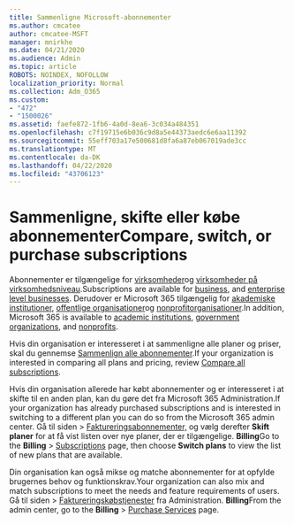 ```yaml
---
title: Sammenligne Microsoft-abonnementer
ms.author: cmcatee
author: cmcatee-MSFT
manager: mnirkhe
ms.date: 04/21/2020
ms.audience: Admin
ms.topic: article
ROBOTS: NOINDEX, NOFOLLOW
localization_priority: Normal
ms.collection: Adm_O365
ms.custom:
- "472"
- "1500026"
ms.assetid: faefe872-1fb6-4a0d-8ea6-3c034a484351
ms.openlocfilehash: c7f19715e6b036c9d8a5e44373aedc6e6aa11392
ms.sourcegitcommit: 55eff703a17e500681d8fa6a87eb067019ade3cc
ms.translationtype: MT
ms.contentlocale: da-DK
ms.lasthandoff: 04/22/2020
ms.locfileid: "43706123"
---
```

# <a name="compare-switch-or-purchase-subscriptions"></a><span data-ttu-id="e8b16-102">Sammenligne, skifte eller købe abonnementer</span><span class="sxs-lookup"><span data-stu-id="e8b16-102">Compare, switch, or purchase subscriptions</span></span>
  
<span data-ttu-id="e8b16-103">Abonnementer er tilgængelige for [virksomheder](https://products.office.com/compare-all-microsoft-office-products?tab=2)og [virksomheder på virksomhedsniveau](https://products.office.com/business/compare-more-office-365-for-business-plans).</span><span class="sxs-lookup"><span data-stu-id="e8b16-103">Subscriptions are available for [business](https://products.office.com/compare-all-microsoft-office-products?tab=2), and [enterprise level businesses](https://products.office.com/business/compare-more-office-365-for-business-plans).</span></span> <span data-ttu-id="e8b16-104">Derudover er Microsoft 365 tilgængelig for [akademiske institutioner,](https://products.office.com/academic/compare-office-365-education-plans) [offentlige organisationer](https://products.office.com/government/compare-office-365-government-plans)og [nonprofitorganisationer](https://products.office.com/nonprofit/office-365-nonprofit-plans-and-pricing?tab=1).</span><span class="sxs-lookup"><span data-stu-id="e8b16-104">In addition, Microsoft 365 is available to [academic institutions](https://products.office.com/academic/compare-office-365-education-plans), [government organizations](https://products.office.com/government/compare-office-365-government-plans), and [nonprofits](https://products.office.com/nonprofit/office-365-nonprofit-plans-and-pricing?tab=1).</span></span>
  
<span data-ttu-id="e8b16-105">Hvis din organisation er interesseret i at sammenligne alle planer og priser, skal du gennemse [Sammenlign alle abonnementer](https://products.office.com/business/compare-more-office-365-for-business-plans).</span><span class="sxs-lookup"><span data-stu-id="e8b16-105">If your organization is interested in comparing all plans and pricing, review [Compare all subscriptions](https://products.office.com/business/compare-more-office-365-for-business-plans).</span></span>
  
<span data-ttu-id="e8b16-106">Hvis din organisation allerede har købt abonnementer og er interesseret i at skifte til en anden plan, kan du gøre det fra Microsoft 365 Administration.</span><span class="sxs-lookup"><span data-stu-id="e8b16-106">If your organization has already purchased subscriptions and is interested in switching to a different plan you can do so from the Microsoft 365 admin center.</span></span> <span data-ttu-id="e8b16-107">Gå til siden \> [Faktureringsabonnementer,](https://go.microsoft.com/fwlink/p/?linkid=842054) og vælg derefter **Skift planer** for at få vist listen over nye planer, der er tilgængelige. **Billing**</span><span class="sxs-lookup"><span data-stu-id="e8b16-107">Go to the **Billing** \> [Subscriptions](https://go.microsoft.com/fwlink/p/?linkid=842054) page, then choose **Switch plans** to view the list of new plans that are available.</span></span>
  
<span data-ttu-id="e8b16-108">Din organisation kan også mikse og matche abonnementer for at opfylde brugernes behov og funktionskrav.</span><span class="sxs-lookup"><span data-stu-id="e8b16-108">Your organization can also mix and match subscriptions to meet the needs and feature requirements of users.</span></span> <span data-ttu-id="e8b16-109">Gå til siden \> [Faktureringskøbstjenester](https://go.microsoft.com/fwlink/p/?linkid=868433) fra Administration. **Billing**</span><span class="sxs-lookup"><span data-stu-id="e8b16-109">From the admin center, go to the **Billing** \> [Purchase Services](https://go.microsoft.com/fwlink/p/?linkid=868433) page.</span></span>